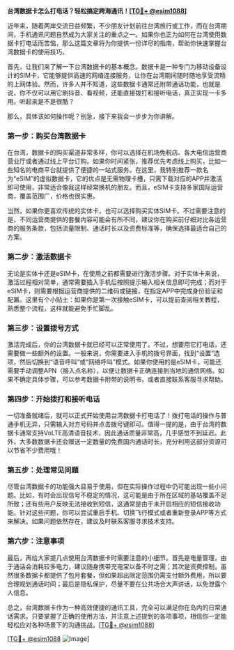 **台湾数据卡怎么打电话？轻松搞定跨海通讯！[[TG💪+ @esim1088](https://t.me/s/esim1088)]**

近年来，随着两岸交流日益频繁，不少朋友计划前往台湾旅行或工作，而在台湾期间，手机通讯问题自然成为大家关注的重点之一。如果你也正为如何在台湾使用数据卡打电话而苦恼，那么这篇文章将为你提供一份详尽的指南，帮助你快速掌握台湾数据卡的使用技巧。

首先，让我们来了解一下台湾数据卡的基本概念。数据卡是一种专门为移动设备设计的SIM卡，它能够提供高速的网络连接服务，让你在台湾期间随时随地享受流畅的上网体验。然而，许多人并不知道，这些数据卡通常还附带通话功能，也就是说，你不仅可以用它刷抖音、看视频，还能直接拨打和接听电话，真正实现一卡多用。听起来是不是很酷？

那么，具体该如何操作呢？别急，接下来我会一步步为你讲解。

### **第一步：购买台湾数据卡**
在台湾，数据卡的购买渠道非常多样，你可以选择在机场免税店、各大电信运营商营业厅或者通过线上平台订购。如果你时间紧张，推荐优先考虑线上购买，比如一些知名的电商平台就提供了便捷的一站式服务。在这里，我特别推荐一款名为“eSIM”的虚拟数据卡，它的优点是无需物理卡槽，只需下载对应的APP并激活即可使用，非常适合像我这样经常换机的朋友。而且，eSIM卡支持多家国际运营商，覆盖范围广，价格也很实惠。

当然，如果你更喜欢传统的实体卡，也可以选择购买实体SIM卡。不过需要注意的是，不同运营商提供的套餐内容可能会有所不同，建议你在购买前仔细对比各运营商的服务条款，包括流量限制、通话时长以及资费标准等，确保选择最适合自己的方案。

### **第二步：激活数据卡**
无论是实体卡还是eSIM卡，在使用之前都需要进行激活步骤。对于实体卡来说，激活过程相对简单，通常需要插入手机后按照提示输入相关信息即可完成；而对于eSIM卡，则需要根据运营商提供的二维码或链接，在指定APP中完成身份验证和配置。这里有个小贴士：如果你是第一次接触eSIM卡，可以提前查阅相关教程，熟悉整个流程，这样就能避免手忙脚乱。

### **第三步：设置拨号方式**
激活完成后，你的台湾数据卡就已经可以正常使用了。不过，想要用它打电话，还需要做一些额外的设置。一般来说，你需要进入手机的拨号界面，找到“设置”选项，然后切换到“语音呼叫”或“网络呼叫”模式。如果你使用的是eSIM卡，可能还需要手动调整APN（接入点名称），以便让数据卡正确连接到当地的通信网络。如果不确定具体步骤，可以参考数据卡附带的说明书，或者直接联系客服寻求帮助。

### **第四步：开始拨打和接听电话**
一切准备就绪后，就可以正式开始使用台湾数据卡打电话了！拨打电话的操作与普通手机无异，只需输入对方号码并点击拨号键即可。值得一提的是，由于台湾的数据卡通常支持VoLTE高清语音技术，因此通话质量非常高，几乎感觉不到延迟。此外，大多数数据卡还会赠送一定数量的免费国内通话时长，充分利用这部分资源可以节省不少费用哦！

### **第五步：处理常见问题**
尽管台湾数据卡的功能强大且易于使用，但在实际操作过程中仍可能出现一些小问题。比如，有时会出现信号不稳定的情况，这可能是由于所在区域的基站覆盖不足所致；还有些用户反映无法接收到短信，这通常是由于未开启相应的短信接收功能。针对这些问题，你可以尝试重启手机、切换飞行模式或者重新登录APP等方式来解决。如果问题依然存在，建议及时联系客服寻求技术支持。

### **第六步：注意事项**
最后，再给大家提几点使用台湾数据卡时需要注意的小细节。首先是电量管理，由于通话会消耗较多电力，建议随身携带充电宝以备不时之需；其次是资费控制，虽然很多数据卡都提供了包月套餐，但如果超出限定范围仍需支付额外费用，所以要合理规划通话时间；最后是隐私保护，尽量不要在公共场合大声讲话，以免泄露个人信息。

总之，台湾数据卡作为一种高效便捷的通讯工具，完全可以满足你在岛内的日常通话需求。只要掌握了正确的使用方法，并注意上述提到的各项事项，相信你一定能轻松应对各种场景下的沟通挑战。[[TG💪+ @esim1088](https://t.me/s/esim1088)]

[[TG💪+ @esim1088](https://t.me/s/esim1088) ![Image](https://i.postimg.cc/4NQfJmqS/Snipaste-2025-05-13-00-14-12.png)]